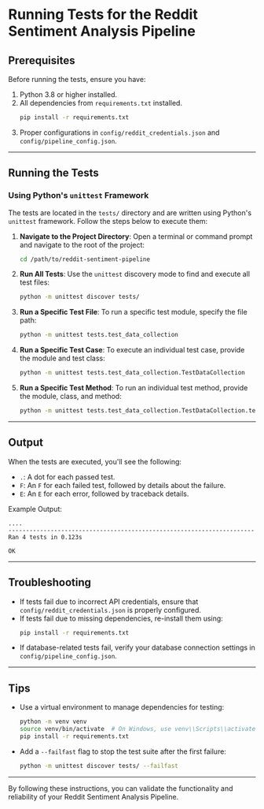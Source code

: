 # Running Tests for the Reddit Sentiment Analysis Pipeline

## Prerequisites
Before running the tests, ensure you have:
1. Python 3.8 or higher installed.
2. All dependencies from `requirements.txt` installed.
   ```bash
   pip install -r requirements.txt
   ```
3. Proper configurations in `config/reddit_credentials.json` and `config/pipeline_config.json`.

---

## Running the Tests

### Using Python's `unittest` Framework
The tests are located in the `tests/` directory and are written using Python's `unittest` framework. Follow the steps below to execute them:

1. **Navigate to the Project Directory**:
   Open a terminal or command prompt and navigate to the root of the project:
   ```bash
   cd /path/to/reddit-sentiment-pipeline
   ```

2. **Run All Tests**:
   Use the `unittest` discovery mode to find and execute all test files:
   ```bash
   python -m unittest discover tests/
   ```

3. **Run a Specific Test File**:
   To run a specific test module, specify the file path:
   ```bash
   python -m unittest tests.test_data_collection
   ```

4. **Run a Specific Test Case**:
   To execute an individual test case, provide the module and test class:
   ```bash
   python -m unittest tests.test_data_collection.TestDataCollection
   ```

5. **Run a Specific Test Method**:
   To run an individual test method, provide the module, class, and method:
   ```bash
   python -m unittest tests.test_data_collection.TestDataCollection.test_authentication
   ```

---

## Output
When the tests are executed, you'll see the following:
- `.`: A dot for each passed test.
- `F`: An `F` for each failed test, followed by details about the failure.
- `E`: An `E` for each error, followed by traceback details.

Example Output:
```
....
----------------------------------------------------------------------
Ran 4 tests in 0.123s

OK
```

---

## Troubleshooting
- If tests fail due to incorrect API credentials, ensure that `config/reddit_credentials.json` is properly configured.
- If tests fail due to missing dependencies, re-install them using:
   ```bash
   pip install -r requirements.txt
   ```
- If database-related tests fail, verify your database connection settings in `config/pipeline_config.json`.

---

## Tips
- Use a virtual environment to manage dependencies for testing:
   ```bash
   python -m venv venv
   source venv/bin/activate  # On Windows, use venv\\Scripts\\activate
   pip install -r requirements.txt
   ```
- Add a `--failfast` flag to stop the test suite after the first failure:
   ```bash
   python -m unittest discover tests/ --failfast
   ```

---

By following these instructions, you can validate the functionality and reliability of your Reddit Sentiment Analysis Pipeline.